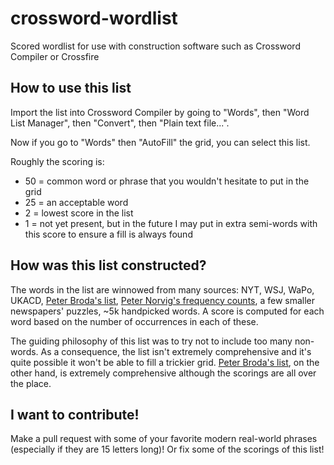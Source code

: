 # crossword-wordlist
Scored wordlist for use with construction software such as Crossword Compiler or Crossfire

## How to use this list
Import the list into Crossword Compiler by going to "Words", then "Word List Manager", then "Convert", then "Plain text file...".

Now if you go to "Words" then "AutoFill" the grid, you can select this list.

Roughly the scoring is:
- 50 = common word or phrase that you wouldn't hesitate to put in the grid 
- 25 = an acceptable word
- 2 = lowest score in the list
- 1 = not yet present, but in the future I may put in extra semi-words with this score to ensure a fill is always found

## How was this list constructed?
The words in the list are winnowed from many sources: NYT, WSJ, WaPo, UKACD, [Peter Broda's list](https://peterbroda.me/crosswords/wordlist/), [Peter Norvig's frequency counts](https://norvig.com/ngrams/), a few smaller newspapers' puzzles, ~5k handpicked words. A score is computed for each word based on the number of occurrences in each of these.

The guiding philosophy of this list was to try not to include too many non-words. As a consequence, the list isn't extremely comprehensive and it's quite possible it won't be able to fill a trickier grid. [Peter Broda's list](https://peterbroda.me/crosswords/wordlist/), on the other hand, is extremely comprehensive although the scorings are all over the place.

## I want to contribute!
Make a pull request with some of your favorite modern real-world phrases (especially if they are 15 letters long)! Or fix some of the scorings of this list!
